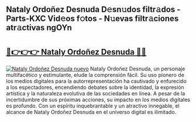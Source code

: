 ## Nataly Ordoñez Desnuda D𝚎sn𝚞dos filtr𝚊dos - Parts-KXC Vid𝚎os f𝚘tos - N𝚞evas filtr𝚊ciones atr𝚊ctivas ngOYn

# <h2><a href="http://mb80bx.tromn.icu/?c=Nataly+Ordo%c3%b1ez+Desnuda">🔗👉👉👉 Nataly Ordoñez Desnuda 🔗🔗</a></h2>

[![Nataly Ordoñez Desnuda nuevo](https://i.imgur.com/pEAQMta.gif)](http://mb80bx.tromn.icu/?c=Nataly+Ordo%c3%b1ez+Desnuda)
Nataly Ordoñez Desnuda, un personaje multifacético y estimulante, elude la comprensión fácil. Su uso pionero de los medios digitales para la autorrepresentación ha cautivado y enfurecido a los espectadores, encendiendo debates sobre la identidad, la expresión artística y la naturaleza evolutiva de las sociedades en línea. A pesar de la incertidumbre de sus próximas acciones, su impacto en los medios digitales es profundo. Con un espíritu inquebrantable y un atractivo innegable, el alcance de Nataly Ordoñez Desnuda en el universo digital es ilimitado.
